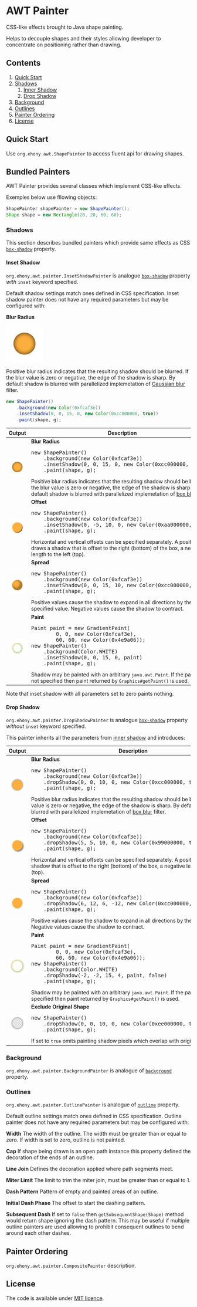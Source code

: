 # AWT Painter

CSS-like effects brought to Java shape painting.

Helps to decouple shapes and their styles allowing developer to concentrate on positioning rather than drawing.

## Contents

1. [Quick Start](#quick-start)
2. [Shadows](#shadows)
    1. [Inner Shadow](#inner-shadow)
    2. [Drop Shadow](#drop-shadow)
3. [Background](#background)
4. [Outlines](#outlines)
5. [Painter Ordering](#painter-ordering)
6. [License](#license)

## Quick Start

Use `org.ehony.awt.ShapePainter` to access fluent api for drawing shapes.

## Bundled Painters

AWT Painter provides several classes which implement CSS-like effects.

Exemples below use fllowing objects:
```java
ShapePainter shapePainter = new ShapePainter();
Shape shape = new Rectangle(20, 20, 60, 60);
```

### Shadows

This section describes bundled painters which provide same effects as CSS [`box-shadow`][1] property.

#### Inset Shadow

`org.ehony.awt.painter.InsetShadowPainter` is analogue [`box-shadow`][1] property _with_ `inset` keyword specified.

Default shadow settings match ones defined in CSS specification. Inset shadow painter does not have any required parameters but may be configured with:

**Blur Radius**

<img src="docs/inset-shadow-blur-radius.png" float="left"/>

Positive blur radius indicates that the resulting shadow should be blurred. If the blur value is zero or negative, the edge of the shadow is sharp. By default shadow is blurred with parallelized implemetation of [Gaussian blur](http://en.wikipedia.org/wiki/Gaussian_blur) filter. 

```java
new ShapePainter()
    .background(new Color(0xfcaf3e))
    .insetShadow(0, 0, 15, 0, new Color(0xcc000000, true))
    .paint(shape, g);
```





<table>
<thead>
<tr>
    <th>Output</th>
    <th>Description</th>
</tr>
</thead>
<tbody>
<tr>
    <td><img src="docs/inset-shadow-blur-radius.png"></td>
    <td>
<b>Blur Radius</b>
<pre>
new ShapePainter()
    .background(new Color(0xfcaf3e))
    .insetShadow(0, 0, 15, 0, new Color(0xcc000000, true))
    .paint(shape, g);
</pre>
Positive blur radius indicates that the resulting shadow should be blurred. If the blur value is zero or negative, the edge of the shadow is sharp. By default shadow is blurred with parallelized implemetation of <a href="http://en.wikipedia.org/wiki/Box_blur">box blur</a> filter.
    </td>
</tr>
<tr>
    <td><img src="docs/inset-shadow-offset.png"></td>
    <td>
<b>Offset</b>
<pre>
new ShapePainter()
    .background(new Color(0xfcaf3e))
    .insetShadow(0, -5, 10, 0, new Color(0xaa000000, true))
    .paint(shape, g);
</pre>
Horizontal and vertical offsets can be specified separately. A positive value draws a shadow that is offset to the right (bottom) of the box, a negative length to the left (top).
    </td>
</tr>
<tr>
    <td><img src="docs/inset-shadow-spread.png"></td>
    <td>
<b>Spread</b>
<pre>
new ShapePainter()
    .background(new Color(0xfcaf3e))
    .insetShadow(0, 0, 15, 10, new Color(0xcc000000, true))
    .paint(shape, g);
</pre>
Positive values cause the shadow to expand in all directions by the specified value. Negative values cause the shadow to contract.
    </td>
</tr>
<tr>
    <td><img src="docs/inset-shadow-paint.png"></td>
    <td>
<b>Paint</b>
<pre>
Paint paint = new GradientPaint(
        0, 0, new Color(0xfcaf3e),
        60, 60, new Color(0x4e9a06));
new ShapePainter()
    .background(Color.WHITE)
    .insetShadow(0, 0, 15, 0, paint)
    .paint(shape, g);
</pre>
Shadow may be painted with an arbitrary <code>java.awt.Paint</code>. If the paint was not specified then paint returned by <code>Graphics#getPaint()</code> is used.
    </td>
</tr>
</tbody>
</table>

Note that inset shadow with all parameters set to zero paints nothing.

#### Drop Shadow

`org.ehony.awt.painter.DropShadowPainter` is analogue [`box-shadow`][1] property _without_ `inset` keyword specified.

This painter inherits all the parameters from [inner shadow](#inner-shadow) and introduces:

<table>
<thead>
<tr>
    <th>Output</th>
    <th>Description</th>
</tr>
</thead>
<tbody>
<tr>
    <td><img src="docs/drop-shadow-blur-radius.png"></td>
    <td>
<b>Blur Radius</b>
<pre>
new ShapePainter()
    .background(new Color(0xfcaf3e))
    .dropShadow(0, 0, 10, 0, new Color(0xcc000000, true), false)
    .paint(shape, g);
</pre>
Positive blur radius indicates that the resulting shadow should be blurred. If the blur value is zero or negative, the edge of the shadow is sharp. By default shadow is blurred with parallelized implemetation of <a href="http://en.wikipedia.org/wiki/Box_blur">box blur</a> filter.
    </td>
</tr>
<tr>
    <td><img src="docs/drop-shadow-offset.png"></td>
    <td>
<b>Offset</b>
<pre>
new ShapePainter()
    .background(new Color(0xfcaf3e))
    .dropShadow(5, 5, 10, 0, new Color(0x99000000, true), false)
    .paint(shape, g);
</pre>
Horizontal and vertical offsets can be specified separately. A positive value draws a shadow that is offset to the right (bottom) of the box, a negative length to the left (top).
    </td>
</tr>
<tr>
    <td><img src="docs/drop-shadow-spread.png"></td>
    <td>
<b>Spread</b>
<pre>
new ShapePainter()
    .background(new Color(0xfcaf3e))
    .dropShadow(6, 12, 6, -12, new Color(0xcc000000, true), false)
    .paint(shape, g);
</pre>
Positive values cause the shadow to expand in all directions by the specified value. Negative values cause the shadow to contract.
    </td>
</tr>
<tr>
    <td><img src="docs/drop-shadow-paint.png"></td>
    <td>
<b>Paint</b>
<pre>
Paint paint = new GradientPaint(
        0, 0, new Color(0xfcaf3e),
        60, 60, new Color(0x4e9a06));
new ShapePainter()
    .background(Color.WHITE)
    .dropShadow(-2, -2, 15, 4, paint, false)
    .paint(shape, g);
</pre>
Shadow may be painted with an arbitrary <code>java.awt.Paint</code>. If the paint was not specified then paint returned by <code>Graphics#getPaint()</code> is used.
    </td>
</tr>
<tr>
    <td><img src="docs/drop-shadow-exclude.png"></td>
    <td>
<b>Exclude Original Shape</b>
<pre>
new ShapePainter()
    .dropShadow(0, 0, 10, 0, new Color(0xee000000, true), true)
    .paint(shape, g);
</pre>
If set to <code>true</code> omits painting shadow pixels which overlap with original shape.
    </td>
</tr>
</tbody>
</table>

### Background

`org.ehony.awt.painter.BackgroundPainter` is analogue of [`background`](http://www.w3.org/TR/css3-background/#background) property.

### Outlines

`org.ehony.awt.painter.OutlinePainter` is analogue of [`outline`](http://www.w3.org/TR/CSS21/ui.html#dynamic-outlines) property.

Default outline settings match ones defined in CSS specification. Outline painter does not have any required parameters but may be configured with:

**Width** The width of the outline. The width must be greater than or equal to zero. If width is set to zero, outline is not painted.

**Cap** If shape being drawn is an open path instance this property defined the decoration of the ends of an outline.

**Line Join** Defines the decoration applied where path segments meet.

**Miter Limit** The limit to trim the miter join, must be greater than or equal to 1.

**Dash Pattern** Pattern of empty and painted areas of an outline.

**Initial Dash Phase** The offset to start the dashing pattern.

**Subsequent Dash** If set to `false` then `getSubsequentShape(Shape)` method would return shape ignoring the dash pattern. This may be useful if multiple outline painters are used allowing to prohibit consequent outlines to bend around each other dashes.

## Painter Ordering

`org.ehony.awt.painter.CompositePainter` description.

## License

The code is available under [MIT licence](LICENSE.txt).

[1]: http://www.w3.org/TR/css3-background/#box-shadow
